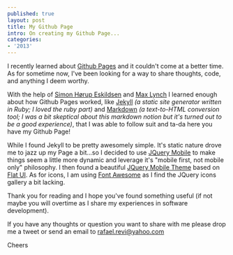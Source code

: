 ```yaml
---
published: true
layout: post
title: My Github Page
intro: On creating my Github Page...
categories: 
- '2013'
---
```


I recently learned about [Github Pages][pages] and it couldn't come at a better time. As for sometime now, I've been looking for a way to share thoughts, code, and anything I deem worthy.  

With the help of [Simon Hørup Eskildsen][sirupsen_post] and [Max Lynch][max_lynch_post] I learned enough about how Github Pages worked, like  [Jekyll][jekyll] <i>(a static site generator written in Ruby; I loved the ruby part)</i> and [Markdown][markdown] <i>(a text-to-HTML conversion tool; I was a bit skeptical about this markdown notion but it's turned out to be a good experience)</i>, that I was able to follow suit and ta-da here you have my Github Page!

While I found Jekyll to be pretty awesomely simple. It's static nature drove me to jazz up my Page a bit...so I decided to use [JQuery Mobile][jquery_mobile] to make things seem a little more dynamic and leverage it's "mobile first, not mobile only" philosophy. I then found a beautiful [JQuery Mobile Theme][jquery_mobile_theme] based on [Flat UI][flat_ui]. As for icons, I am using [Font Awesome][font_awesome] as I find the JQuery icons gallery a bit lacking.

Thank you for reading and I hope you've found something useful (if not maybe you will overtime as I share my experiences in software development).

If you have any thoughts or question you want to share with me please drop me a tweet or send an email to rafael.revi@yahoo.com

Cheers

[pages]: http://pages.github.com
[jekyll]: http://github.com/mojombo/jekyll
[markdown]: http://daringfireball.net/projects/markdown/
[sirupsen_post]: http://sirupsen.com/the-switch-to-github-pages/
[max_lynch_post]: http://blog.jetstrap.com/2013/03/building-a-docs-site-with-jekyll-github-pages/
[jquery_mobile]: http://view.jquerymobile.com/1.3.0/
[jquery_mobile_theme]: https://github.com/ququplay/jquery-mobile-flat-ui-theme
[flat_ui]: http://designmodo.com/demo/flat-ui/
[font_awesome]: http://fortawesome.github.io/Font-Awesome/
